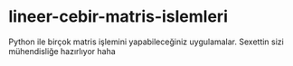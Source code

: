 # lineer-cebir-matris-islemleri
Python ile birçok matris işlemini yapabileceğiniz uygulamalar. Sexettin sizi mühendisliğe hazırlıyor haha
